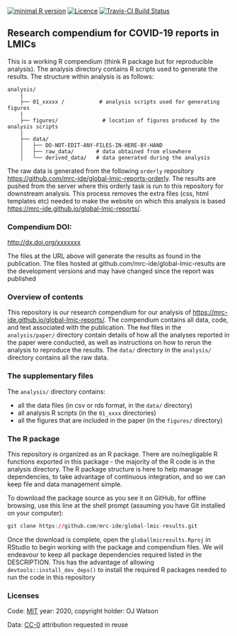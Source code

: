 
<!-- README.md is generated from README.Rmd. Please edit that file -->

[![minimal R
version](https://img.shields.io/badge/R%3E%3D-3.6.3-brightgreen.svg)](https://cran.r-project.org/)
[![Licence](https://img.shields.io/github/license/mashape/apistatus.svg)](http://choosealicense.com/licenses/mit/)
[![Travis-CI Build
Status](https://travis-ci.org/mrc-ide/global-limc-results.png?branch=master)](https://travis-ci.org/mrc-ide/global-limc-results)

## Research compendium for COVID-19 reports in LMICs

This is a working R compendium (think R package but for reproducible
analysis). The analysis directory contains R scripts used to generate
the results. The structure within analysis is as follows:

    analysis/
        |
        ├── 01_xxxxx /           # analysis scripts used for generating figures
        |
        ├── figures/              # location of figures produced by the analysis scripts
        |
        ├── data/
        │   ├── DO-NOT-EDIT-ANY-FILES-IN-HERE-BY-HAND
        │   ├── raw_data/       # data obtained from elsewhere
        │   └── derived_data/   # data generated during the analysis

The raw data is generated from the following `orderly` repository
<https://github.com/mrc-ide/global-lmic-reports-orderly>. The results
are pushed from the server where this orderly task is run to this
repository for downstream analysis. This process removes the extra files
(css, html templates etc) needed to make the website on which this
analysis is based <https://mrc-ide.github.io/global-lmic-reports/>.

### Compendium DOI:

<http://dx.doi.org/xxxxxxx>

The files at the URL above will generate the results as found in the
publication. The files hosted at github.com/mrc-ide/global-lmic-results
are the development versions and may have changed since the report was
published

### Overview of contents

This repository is our research compendium for our analysis of
<https://mrc-ide.github.io/global-lmic-reports/>. The compendium
contains all data, code, and text associated with the publication. The
`Rmd` files in the `analysis/paper/` directory contain details of how
all the analyses reported in the paper were conducted, as well as
instructions on how to rerun the analysis to reproduce the results. The
`data/` directory in the `analysis/` directory contains all the raw
data.

### The supplementary files

The `analysis/` directory contains:

  - all the data files (in csv or rds format, in the `data/`
    directory)  
  - all analysis R scripts (in the `01_xxxx` directories)
  - all the figures that are included in the paper (in the `figures/`
    directory)

### The R package

This repository is organized as an R package. There are no/negligable R
functions exported in this package - the majority of the R code is in
the analysis directory. The R package structure is here to help manage
dependencies, to take advantage of continuous integration, and so we can
keep file and data management simple.

To download the package source as you see it on GitHub, for offline
browsing, use this line at the shell prompt (assuming you have Git
installed on your computer):

``` r
git clone https://github.com/mrc-ide/global-lmic-results.git
```

Once the download is complete, open the `globallmicresults.Rproj` in
RStudio to begin working with the package and compendium files. We will
endeavour to keep all package dependencies required listed in the
DESCRIPTION. This has the advantage of allowing
`devtools::install_dev_deps()` to install the required R packages needed
to run the code in this repository

### Licenses

Code: [MIT](http://opensource.org/licenses/MIT) year: 2020, copyright
holder: OJ Watson

Data: [CC-0](http://creativecommons.org/publicdomain/zero/1.0/)
attribution requested in reuse
